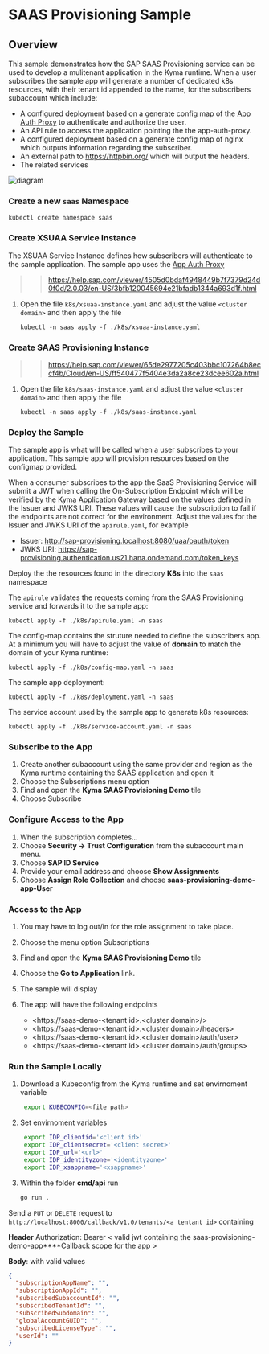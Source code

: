 # SAAS Provisioning Sample

## Overview

This sample demonstrates how the SAP SAAS Provisioning service can be used to develop a mulitenant application in the Kyma runtime. When a user subscribes the sample app will generate a number of dedicated k8s resources, with their tenant id appended to the name, for the subscribers subaccount which include:

- A configured deployment based on a generate config map of the [App Auth Proxy](../app-auth-proxy/README.md) to authenticate and authorize the user.
- An API rule to access the application pointing the the app-auth-proxy.
- A configured deployment based on a generate config map of nginx which outputs information regarding the subscriber.
- An external path to https://httpbin.org/ which will output the headers.
- The related services

![diagram](assets/diagram.png)

### Create a new `saas` Namespace

```shell
kubectl create namespace saas
```

### Create XSUAA Service Instance

The XSUAA Service Instance defines how subscribers will authenticate to the sample application. The sample app uses the [App Auth Proxy](../app-auth-proxy)

> > <https://help.sap.com/viewer/4505d0bdaf4948449b7f7379d24d0f0d/2.0.03/en-US/3bfb120045694e21bfadb1344a693d1f.html>

1. Open the file `k8s/xsuaa-instance.yaml` and adjust the value `<cluster domain>` and then apply the file

   ```shell script
   kubectl -n saas apply -f ./k8s/xsuaa-instance.yaml
   ```

### Create SAAS Provisioning Instance

> > <https://help.sap.com/viewer/65de2977205c403bbc107264b8eccf4b/Cloud/en-US/ff540477f5404e3da2a8ce23dcee602a.html>

1. Open the file `k8s/saas-instance.yaml` and adjust the value `<cluster domain>` and then apply the file

   ```shell script
   kubectl -n saas apply -f ./k8s/saas-instance.yaml
   ```

### Deploy the Sample

The sample app is what will be called when a user subscribes to your application. This sample app will provision resources based on the configmap provided.

When a consumer subscribes to the app the SaaS Provisioning Service will submit a JWT when calling the On-Subscription Endpoint which will be verified by the Kyma Application Gateway based on the values defined in the Issuer and JWKS URI. These values will cause the subscription to fail if the endpoints are not correct for the environment. Adjust the values for the Issuer and JWKS URI of the `apirule.yaml`, for example

- Issuer: http://sap-provisioning.localhost:8080/uaa/oauth/token
- JWKS URI: https://sap-provisioning.authentication.us21.hana.ondemand.com/token_keys

Deploy the the resources found in the directory **K8s** into the `saas` namespace

The `apirule` validates the requests coming from the SAAS Provisioning service and forwards it to the sample app:

```shell
kubectl apply -f ./k8s/apirule.yaml -n saas
```

The config-map contains the struture needed to define the subscribers app. At a minimum you will have to adjust the value of **domain** to match the domain of your Kyma runtime:

```shell
kubectl apply -f ./k8s/config-map.yaml -n saas
```

The sample app deployment:

```shell
kubectl apply -f ./k8s/deployment.yaml -n saas
```

The service account used by the sample app to generate k8s resources:

```shell
kubectl apply -f ./k8s/service-account.yaml -n saas
```

### Subscribe to the App

1. Create another subaccount using the same provider and region as the Kyma runtime containing the SAAS application and open it
2. Choose the Subscriptions menu option
3. Find and open the **Kyma SAAS Provisioning Demo** tile
4. Choose Subscribe

### Configure Access to the App

1. When the subscription completes...
2. Choose **Security -> Trust Configuration** from the subaccount main menu.
3. Choose **SAP ID Service**
4. Provide your email address and choose **Show Assignments**
5. Choose **Assign Role Collection** and choose **saas-provisioning-demo-app-User**

### Access to the App

1. You may have to log out/in for the role assignment to take place.
2. Choose the menu option Subscriptions
3. Find and open the **Kyma SAAS Provisioning Demo** tile
4. Choose the **Go to Application** link.
5. The sample will display
6. The app will have the following endpoints

   - <https://saas-demo-<tenant id&gt;.&lt;cluster domain&gt;/>
   - <https://saas-demo-<tenant id&gt;.&lt;cluster domain&gt;/headers>
   - <https://saas-demo-<tenant id&gt;.&lt;cluster domain&gt;/auth/user>
   - <https://saas-demo-<tenant id&gt;.&lt;cluster domain&gt;/auth/groups>

### Run the Sample Locally

1. Download a Kubeconfig from the Kyma runtime and set envirnoment variable

   ```bash
    export KUBECONFIG=<file path>
   ```

2. Set envirnoment variables

   ```bash
    export IDP_clientid='<client id>'
    export IDP_clientsecret='<client secret>'
    export IDP_url='<url>'
    export IDP_identityzone='<identityzone>'
    export IDP_xsappname='<xsappname>'
   ```

3. Within the folder **cmd/api** run

   ```bash
   go run .
   ```

Send a `PUT` or `DELETE` request to `http://localhost:8000/callback/v1.0/tenants/<a tentant id>` containing

**Header**
Authorization: Bearer < valid jwt containing the saas-provisioning-demo-app\*\*\*\*Callback scope for the app >

**Body**: with valid values

```json
{
  "subscriptionAppName": "",
  "subscriptionAppId": "",
  "subscribedSubaccountId": "",
  "subscribedTenantId": "",
  "subscribedSubdomain": "",
  "globalAccountGUID": "",
  "subscribedLicenseType": "",
  "userId": ""
}
```
